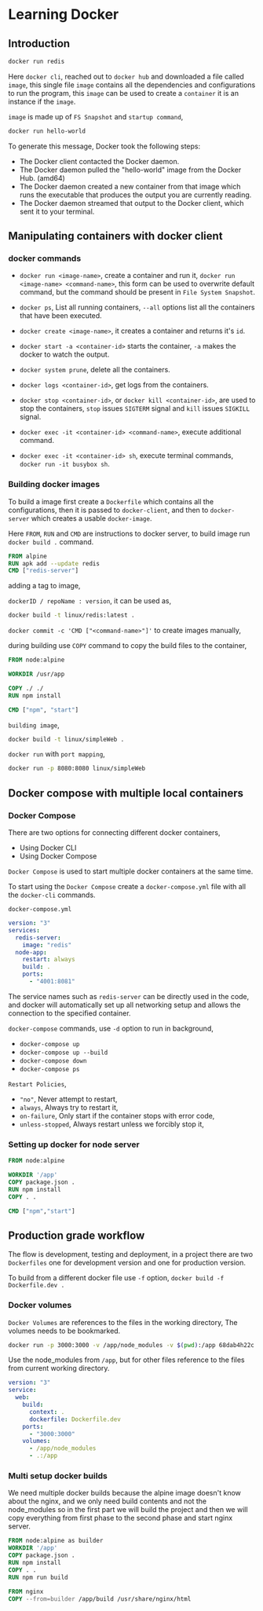 # Learning Docker

## Introduction

```bash
docker run redis
```

Here `docker cli`, reached out to `docker hub` and downloaded a file called `image`, this single file `image` contains all the dependencies and configurations to run the program, this `image` can be used to create a `container` it is an instance if the `image`.

`image` is made up of `FS Snapshot` and `startup command`,

```bash
docker run hello-world
```

To generate this message, Docker took the following steps:

- The Docker client contacted the Docker daemon.
- The Docker daemon pulled the "hello-world" image from the Docker Hub.
  (amd64)
- The Docker daemon created a new container from that image which runs the
  executable that produces the output you are currently reading.
- The Docker daemon streamed that output to the Docker client, which sent it
  to your terminal.

## Manipulating containers with docker client

### docker commands

- `docker run <image-name>`, create a container and run it, `docker run <image-name> <command-name>`, this form can be used to overwrite default command, but the command should be present in `File System Snapshot`.

- `docker ps`, List all running containers, `--all` options list all the containers that have been executed.

- `docker create <image-name>`, it creates a container and returns it's `id`.

- `docker start -a <container-id>` starts the container, `-a` makes the docker to watch the output.

- `docker system prune`, delete all the containers.

- `docker logs <container-id>`, get logs from the containers.

- `docker stop <container-id>`, or `docker kill <container-id>`, are used to stop the containers, `stop` issues `SIGTERM` signal and `kill` issues `SIGKILL` signal.

- `docker exec -it <container-id> <command-name>`, execute additional command.

- `docker exec -it <container-id> sh`, execute terminal commands, `docker run -it busybox sh`.

### Building docker images

To build a image first create a `Dockerfile` which contains all the configurations, then it is passed to `docker-client`, and then to `docker-server` which creates a usable `docker-image`.

Here `FROM`, `RUN` and `CMD` are instructions to docker server, to build image run `docker build .` command.

```dockerfile
FROM alpine
RUN apk add --update redis
CMD ["redis-server"]
```

adding a tag to image,

`dockerID / repoName : version`, it can be used as,

```bash
docker build -t linux/redis:latest .
```

`docker commit -c 'CMD ["<command-name>"]'` to create images manually,

during building use `COPY` command to copy the build files to the container,

```dockerfile
FROM node:alpine

WORKDIR /usr/app

COPY ./ ./
RUN npm install

CMD ["npm", "start"]
```

`building image`,

```bash
docker build -t linux/simpleWeb .
```

`docker run` with `port mapping`,

```bash
docker run -p 8080:8080 linux/simpleWeb
```

## Docker compose with multiple local containers

### Docker Compose

There are two options for connecting different docker containers,

- Using Docker CLI
- Using Docker Compose

`Docker Compose` is used to start multiple docker containers at the same time.

To start using the `Docker Compose` create a `docker-compose.yml` file with all the `docker-cli` commands.

`docker-compose.yml`

```yml
version: "3"
services:
  redis-server:
    image: "redis"
  node-app:
    restart: always
    build: .
    ports:
      - "4001:8081"
```

The service names such as `redis-server` can be directly used in the code, and docker will automatically set up all networking setup and allows the connection to the specified container.

`docker-compose` commands, use `-d` option to run in background,

- `docker-compose up`
- `docker-compose up --build`
- `docker-compose down`
- `docker-compose ps`

`Restart Policies`,

- `"no"`, Never attempt to restart,
- `always`, Always try to restart it,
- `on-failure`, Only start if the container stops with error code,
- `unless-stopped`, Always restart unless we forcibly stop it,

### Setting up docker for node server

```dockerfile
FROM node:alpine

WORKDIR '/app'
COPY package.json .
RUN npm install
COPY . .

CMD ["npm","start"]
```

## Production grade workflow

The flow is development, testing and deployment, in a project there are two `Dockerfiles` one for development version and one for production version.

To build from a different docker file use `-f` option, `docker build -f Dockerfile.dev .`

### Docker volumes

`Docker Volumes` are references to the files in the working directory, The volumes needs to be bookmarked.

```bash
docker run -p 3000:3000 -v /app/node_modules -v $(pwd):/app 68dab4h22c
```

Use the node_modules from `/app`, but for other files reference to the files from current working directory.

```yml
version: "3"
service:
  web:
    build:
      context: .
      dockerfile: Dockerfile.dev
    ports:
      - "3000:3000"
    volumes:
      - /app/node_modules
      - .:/app
```

### Multi setup docker builds

We need multiple docker builds because the alpine image doesn't know about the nginx, and we only need build contents and not the node_modules so in the first part we will build the project and then we will copy everything from first phase to the second phase and start nginx server.

```dockerfile
FROM node:alpine as builder
WORKDIR '/app'
COPY package.json .
RUN npm install
COPY . .
RUN npm run build

FROM nginx
COPY --from=builder /app/build /usr/share/nginx/html
```

